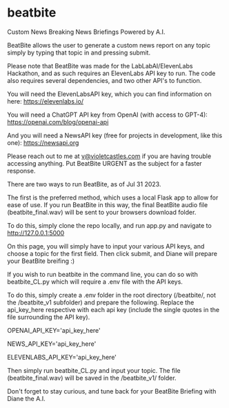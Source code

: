 # beatbite

Custom News Breaking News Briefings Powered by A.I.

BeatBite allows the user to generate a custom news report on any topic simply by typing that topic in and pressing submit.

Please note that BeatBite was made for the LabLabAI/ElevenLabs Hackathon, and as such requires an ElevenLabs API key to run. The code also requires several dependencies, and two other API's to function.

You will need the ElevenLabsAPI key, which you can find information on here: https://elevenlabs.io/

You will need a ChatGPT API key from OpenAI (with access to GPT-4): https://openai.com/blog/openai-api

And you will need a NewsAPI key (free for projects in development, like this one): https://newsapi.org


Please reach out to me at v@violetcastles.com if you are having trouble accessing anything. Put BeatBite URGENT as the subject for a faster response.

There are two ways to run BeatBite, as of Jul 31 2023.

The first is the preferred method, which uses a local Flask app to allow for ease of use. If you run BeatBite in this way, the final BeatBite audio file (beatbite_final.wav) will be sent to your browsers download folder.

To do this, simply clone the repo locally, and run app.py and navigate to http://127.0.0.1:5000

On this page, you will simply have to input your various API keys, and choose a topic for the first field. Then click submit, and Diane will prepare your BeatBite breifing :)

If you wish to run beatbite in the command line, you can do so with beatbite_CL.py which will require a .env file with the API keys.

To do this, simply create a .env folder in the root directory (/beatbite/, not the /beatbite_v1 subfolder) and prepare the following.
Replace the api_key_here respective with each api key (include the single quotes in the file surrounding the API key).

OPENAI_API_KEY='api_key_here'

NEWS_API_KEY='api_key_here'

ELEVENLABS_API_KEY='api_key_here'


Then simply run beatbite_CL.py and input your topic. The file (beatbite_final.wav) will be saved in the /beatbite_v1/ folder.

Don't forget to stay curious, and tune back for your BeatBite Briefing with Diane the A.I.
